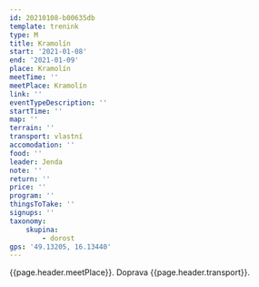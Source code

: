 ```yaml
---
id: 20210108-b00635db
template: trenink
type: M
title: Kramolín
start: '2021-01-08'
end: '2021-01-09'
place: Kramolín
meetTime: ''
meetPlace: Kramolín
link: ''
eventTypeDescription: ''
startTime: ''
map: ''
terrain: ''
transport: vlastní
accomodation: ''
food: ''
leader: Jenda
note: ''
return: ''
price: ''
program: ''
thingsToTake: ''
signups: ''
taxonomy:
    skupina:
        - dorost
gps: '49.13205, 16.13440'
---
```


 {{page.header.meetPlace}}. Doprava {{page.header.transport}}.
